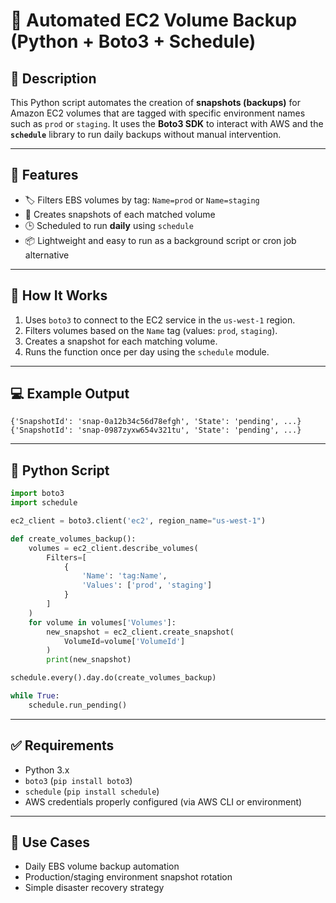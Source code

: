 # 💾 Automated EC2 Volume Backup (Python + Boto3 + Schedule)

## 📌 Description

This Python script automates the creation of **snapshots (backups)** for Amazon EC2 volumes that are tagged with specific environment names such as `prod` or `staging`. It uses the **Boto3 SDK** to interact with AWS and the **`schedule`** library to run daily backups without manual intervention.

---

## 🔧 Features

- 🏷️ Filters EBS volumes by tag: `Name=prod` or `Name=staging`
- 📸 Creates snapshots of each matched volume
- 🕒 Scheduled to run **daily** using `schedule`
- 📦 Lightweight and easy to run as a background script or cron job alternative

---

## 🧠 How It Works

1. Uses `boto3` to connect to the EC2 service in the `us-west-1` region.
2. Filters volumes based on the `Name` tag (values: `prod`, `staging`).
3. Creates a snapshot for each matching volume.
4. Runs the function once per day using the `schedule` module.

---

## 💻 Example Output

```
{'SnapshotId': 'snap-0a12b34c56d78efgh', 'State': 'pending', ...}
{'SnapshotId': 'snap-0987zyxw654v321tu', 'State': 'pending', ...}
```

---

## 📁 Python Script

```python
import boto3
import schedule

ec2_client = boto3.client('ec2', region_name="us-west-1")

def create_volumes_backup():
    volumes = ec2_client.describe_volumes(
        Filters=[
            {
                'Name': 'tag:Name',
                'Values': ['prod', 'staging']
            }
        ]
    )
    for volume in volumes['Volumes']:
        new_snapshot = ec2_client.create_snapshot(
            VolumeId=volume['VolumeId']
        )
        print(new_snapshot)

schedule.every().day.do(create_volumes_backup)

while True:
    schedule.run_pending()
```

---

## ✅ Requirements

- Python 3.x
- `boto3` (`pip install boto3`)
- `schedule` (`pip install schedule`)
- AWS credentials properly configured (via AWS CLI or environment)

---

## 🚀 Use Cases

- Daily EBS volume backup automation
- Production/staging environment snapshot rotation
- Simple disaster recovery strategy